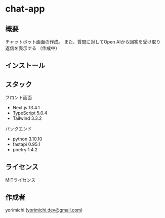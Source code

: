 # chat-app

## 概要

チャットボット画面の作成。
また、質問に対してOpen AIから回答を受け取り返信を表示する
（作成中）


## インストール


## スタック

フロント画面
- Next.js 13.4.1
- TypeScript 5.0.4
- Tailwind 3.3.2

バックエンド
- python 3.10.10
- fastapi 0.95.1
- poetry 1.4.2


## ライセンス
MITライセンス


## 作成者
yorimichi (yorimichi.dev@gmail.com)
